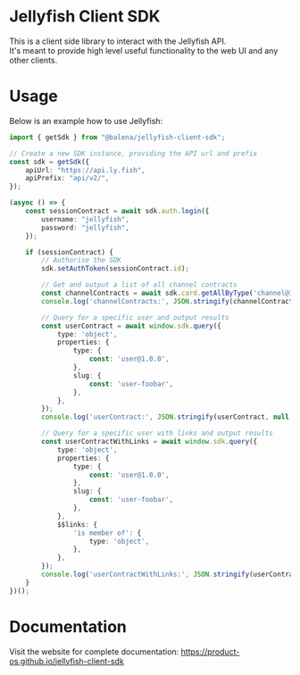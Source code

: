 # Jellyfish Client SDK

This is a client side library to interact with the Jellyfish API.  
It's meant to provide high level useful functionality to the web UI and any other clients.

# Usage

Below is an example how to use Jellyfish:

```typescript
import { getSdk } from "@balena/jellyfish-client-sdk";

// Create a new SDK instance, providing the API url and prefix
const sdk = getSdk({
    apiUrl: "https://api.ly.fish",
    apiPrefix: "api/v2/",
});

(async () => {
    const sessionContract = await sdk.auth.login({
        username: "jellyfish",
        password: "jellyfish",
    });

    if (sessionContract) {
        // Authorise the SDK
        sdk.setAuthToken(sessionContract.id);

        // Get and output a list of all channel contracts
        const channelContracts = await sdk.card.getAllByType('channel@1.0.0');
        console.log('channelContracts:', JSON.stringify(channelContracts, null, 2));

        // Query for a specific user and output results
        const userContract = await window.sdk.query({
            type: 'object',
            properties: {
                type: {
                    const: 'user@1.0.0',
                },
                slug: {
                    const: 'user-foobar',
                },
            },
        });
        console.log('userContract:', JSON.stringify(userContract, null, 2));

        // Query for a specific user with links and output results
        const userContractWithLinks = await window.sdk.query({
            type: 'object',
            properties: {
                type: {
                    const: 'user@1.0.0',
                },
                slug: {
                    const: 'user-foobar',
                },
            },
            $$links: {
                'is member of': {
                    type: 'object',
                },
            },
        });
        console.log('userContractWithLinks:', JSON.stringify(userContractWithLinks, null, 2));
    }
})();
```

# Documentation

Visit the website for complete documentation: https://product-os.github.io/jellyfish-client-sdk
